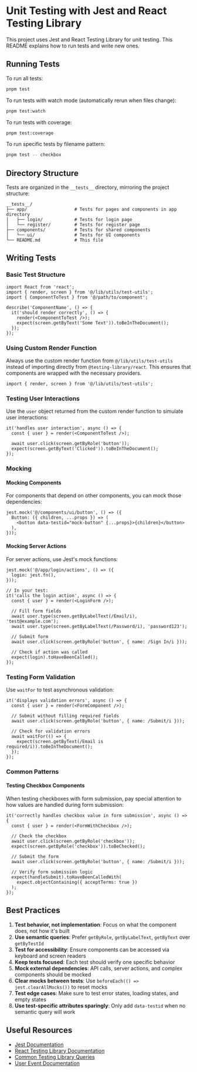 # Unit Testing with Jest and React Testing Library

This project uses Jest and React Testing Library for unit testing. This README explains how to run tests and write new ones.

## Running Tests

To run all tests:

```bash
pnpm test
```

To run tests with watch mode (automatically rerun when files change):

```bash
pnpm test:watch
```

To run tests with coverage:

```bash
pnpm test:coverage
```

To run specific tests by filename pattern:

```bash
pnpm test -- checkbox
```

## Directory Structure

Tests are organized in the `__tests__` directory, mirroring the project structure:

```
__tests__/
├── app/                  # Tests for pages and components in app directory
│   ├── login/            # Tests for login page
│   └── register/         # Tests for register page
├── components/           # Tests for shared components
│   └── ui/               # Tests for UI components
└── README.md             # This file
```

## Writing Tests

### Basic Test Structure

```tsx
import React from 'react';
import { render, screen } from '@/lib/utils/test-utils';
import { ComponentToTest } from '@/path/to/component';

describe('ComponentName', () => {
  it('should render correctly', () => {
    render(<ComponentToTest />);
    expect(screen.getByText('Some Text')).toBeInTheDocument();
  });
});
```

### Using Custom Render Function

Always use the custom render function from `@/lib/utils/test-utils` instead of importing directly from `@testing-library/react`. This ensures that components are wrapped with the necessary providers.

```tsx
import { render, screen } from '@/lib/utils/test-utils';
```

### Testing User Interactions

Use the `user` object returned from the custom render function to simulate user interactions:

```tsx
it('handles user interaction', async () => {
  const { user } = render(<ComponentToTest />);
  
  await user.click(screen.getByRole('button'));
  expect(screen.getByText('Clicked')).toBeInTheDocument();
});
```

### Mocking

#### Mocking Components

For components that depend on other components, you can mock those dependencies:

```tsx
jest.mock('@/components/ui/button', () => ({
  Button: ({ children, ...props }) => (
    <button data-testid="mock-button" {...props}>{children}</button>
  ),
}));
```

#### Mocking Server Actions

For server actions, use Jest's mock functions:

```tsx
jest.mock('@/app/login/actions', () => ({
  login: jest.fn(),
}));

// In your test:
it('calls the login action', async () => {
  const { user } = render(<LoginForm />);
  
  // Fill form fields
  await user.type(screen.getByLabelText(/Email/i), 'test@example.com');
  await user.type(screen.getByLabelText(/Password/i), 'password123');
  
  // Submit form
  await user.click(screen.getByRole('button', { name: /Sign In/i }));
  
  // Check if action was called
  expect(login).toHaveBeenCalled();
});
```

### Testing Form Validation

Use `waitFor` to test asynchronous validation:

```tsx
it('displays validation errors', async () => {
  const { user } = render(<FormComponent />);
  
  // Submit without filling required fields
  await user.click(screen.getByRole('button', { name: /Submit/i }));
  
  // Check for validation errors
  await waitFor(() => {
    expect(screen.getByText(/Email is required/i)).toBeInTheDocument();
  });
});
```

### Common Patterns

#### Testing Checkbox Components

When testing checkboxes with form submission, pay special attention to how values are handled during form submission:

```tsx
it('correctly handles checkbox value in form submission', async () => {
  const { user } = render(<FormWithCheckbox />);
  
  // Check the checkbox
  await user.click(screen.getByRole('checkbox'));
  expect(screen.getByRole('checkbox')).toBeChecked();
  
  // Submit the form
  await user.click(screen.getByRole('button', { name: /Submit/i }));
  
  // Verify form submission logic
  expect(handleSubmit).toHaveBeenCalledWith(
    expect.objectContaining({ acceptTerms: true })
  );
});
```

## Best Practices

1. **Test behavior, not implementation**: Focus on what the component does, not how it's built
2. **Use semantic queries**: Prefer `getByRole`, `getByLabelText`, `getByText` over `getByTestId`
3. **Test for accessibility**: Ensure components can be accessed via keyboard and screen readers
4. **Keep tests focused**: Each test should verify one specific behavior
5. **Mock external dependencies**: API calls, server actions, and complex components should be mocked
6. **Clear mocks between tests**: Use `beforeEach(() => jest.clearAllMocks())` to reset mocks
7. **Test edge cases**: Make sure to test error states, loading states, and empty states
8. **Use test-specific attributes sparingly**: Only add `data-testid` when no semantic query will work

## Useful Resources

- [Jest Documentation](https://jestjs.io/docs/getting-started)
- [React Testing Library Documentation](https://testing-library.com/docs/react-testing-library/intro/)
- [Common Testing Library Queries](https://testing-library.com/docs/queries/about)
- [User Event Documentation](https://testing-library.com/docs/user-event/intro)